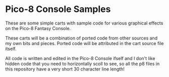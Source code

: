 # Pico-8 Console Samples
These are some simple carts
with sample code for various
graphical effects on the 
Pico-8 Fantasy Console.

These carts will be a
combination of ported code 
from other sources and my own
bits and pieces. Ported code
will be attributed in the cart
source file itself.

All code is written and edited
in the Pico-8 Console ifself
and I don't like hidden code
that you need to horizontally
scoll to see, so all the p8
files in this repository have
a very short 30 character line
length!

